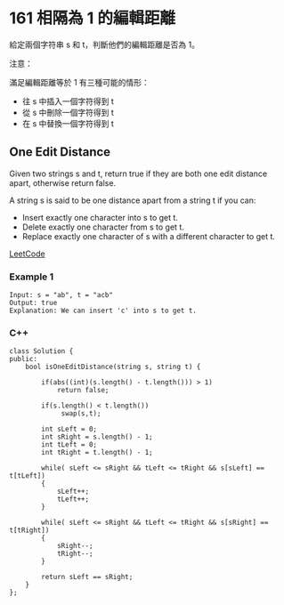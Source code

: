 # 161  相隔為 1 的編輯距離

給定兩個字符串 s 和 t，判斷他們的編輯距離是否為 1。

注意：

滿足編輯距離等於 1 有三種可能的情形：

* 往 s 中插入一個字符得到 t
* 從 s 中刪除一個字符得到 t
* 在 s 中替換一個字符得到 t

## One Edit Distance

Given two strings s and t, return true if they are both one edit distance apart, otherwise return false.

A string s is said to be one distance apart from a string t if you can:

* Insert exactly one character into s to get t.
* Delete exactly one character from s to get t.
* Replace exactly one character of s with a different character to get t.


[LeetCode](https://leetcode-cn.com/problems/one-edit-distance/)

### Example 1
```
Input: s = "ab", t = "acb"
Output: true
Explanation: We can insert 'c' into s to get t.
```

### C++ 

```
class Solution {
public:
    bool isOneEditDistance(string s, string t) {

        if(abs((int)(s.length() - t.length())) > 1)
            return false;

        if(s.length() < t.length())
             swap(s,t);
        
        int sLeft = 0;
        int sRight = s.length() - 1;
        int tLeft = 0;
        int tRight = t.length() - 1;

        while( sLeft <= sRight && tLeft <= tRight && s[sLeft] == t[tLeft])
        {
            sLeft++;
            tLeft++;
        }

        while( sLeft <= sRight && tLeft <= tRight && s[sRight] == t[tRight])
        {
            sRight--;
            tRight--;
        }        

        return sLeft == sRight;
    }
};
```
